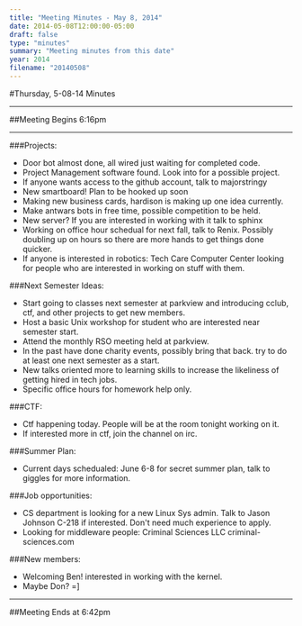 ```yaml
---
title: "Meeting Minutes - May 8, 2014"
date: 2014-05-08T12:00:00-05:00
draft: false
type: "minutes"
summary: "Meeting minutes from this date"
year: 2014
filename: "20140508"
---
```


#Thursday, 5-08-14 Minutes

- - -

##Meeting Begins 6:16pm

- - -

###Projects:
* Door bot almost done, all wired just waiting for completed code.
* Project Management software found. Look into for a possible      project.
* If anyone wants access to the github account, talk to majorstringy
* New smartboard! Plan to be hooked up soon
* Making new business cards, hardison is making up one idea currently.
* Make antwars bots in free time, possible competition to be held.
* New server? If you are interested in working with it talk to sphinx
* Working on office hour schedual for next fall, talk to Renix.  Possibly doubling up on  hours so there are more hands to get things  done quicker.
* If anyone is interested in robotics: Tech Care Computer Center   looking for people who are interested in working on stuff with them.


###Next Semester Ideas:
* Start going to classes next semester at parkview and introducing      cclub, ctf, and other projects to get new members.
* Host a basic Unix workshop for student who are interested near    semester start.
* Attend the monthly RSO meeting held at parkview.
* In the past have done charity events, possibly bring that back. try   to do at least one next semester as a start.
* New talks oriented more to learning skills to increase the    likeliness of getting hired in tech jobs.
* Specific office hours for homework help only.

###CTF:
* Ctf happening today. People will be at the room tonight working on    it.
* If interested more in ctf, join the channel on irc.

###Summer Plan:
* Current days schedualed: June 6-8 for secret summer plan, talk to     giggles for more information.

###Job opportunities:
* CS department is looking for a new Linux Sys admin. Talk to Jason    Johnson C-218 if interested. Don't need much experience to apply.
* Looking for middleware people: Criminal Sciences LLC
 criminal-sciences.com

###New members:
* Welcoming Ben! interested in working with the kernel.
* Maybe Don? =]

- - - 

##Meeting Ends at 6:42pm
